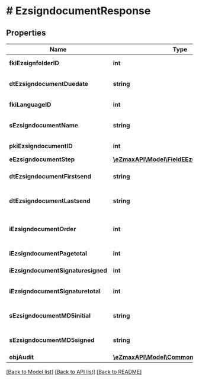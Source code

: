 # # EzsigndocumentResponse

## Properties

Name | Type | Description | Notes
------------ | ------------- | ------------- | -------------
**fkiEzsignfolderID** | **int** | The unique ID of the Ezsignfolder |
**dtEzsigndocumentDuedate** | **string** | The maximum date and time at which the document can be signed. |
**fkiLanguageID** | **int** | The unique ID of the Language.  Valid values:  |Value|Description| |-|-| |1|French| |2|English| |
**sEzsigndocumentName** | **string** | The name of the document that will be presented to Ezsignfoldersignerassociations |
**pkiEzsigndocumentID** | **int** | The unique ID of the Ezsigndocument |
**eEzsigndocumentStep** | [**\eZmaxAPI\Model\FieldEEzsigndocumentStep**](FieldEEzsigndocumentStep.md) |  |
**dtEzsigndocumentFirstsend** | **string** | The date and time when the Ezsigndocument was first sent. |
**dtEzsigndocumentLastsend** | **string** | The date and time when the Ezsigndocument was sent the last time. |
**iEzsigndocumentOrder** | **int** | The order in which the Ezsigndocument will be presented to the signatory in the Ezsignfolder. |
**iEzsigndocumentPagetotal** | **int** | The number of pages in the Ezsigndocument. |
**iEzsigndocumentSignaturesigned** | **int** | The number of signatures that were signed in the document. |
**iEzsigndocumentSignaturetotal** | **int** | The number of total signatures that were requested in the Ezsigndocument. |
**sEzsigndocumentMD5initial** | **string** | MD5 Hash of the initial PDF Document before signatures were applied to it. |
**sEzsigndocumentMD5signed** | **string** | MD5 Hash of the final PDF Document after all signatures were applied to it. |
**objAudit** | [**\eZmaxAPI\Model\CommonAudit**](CommonAudit.md) |  |

[[Back to Model list]](../../README.md#models) [[Back to API list]](../../README.md#endpoints) [[Back to README]](../../README.md)
